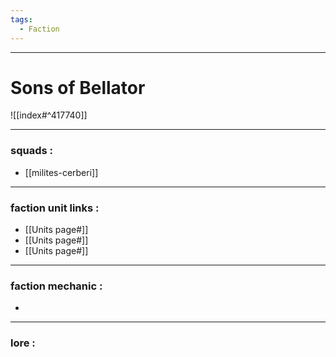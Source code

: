 ```yaml
---
tags:
  - Faction
---
```

---
# Sons of Bellator

![[index#^417740]]

---
### **squads :**
- [[milites-cerberi]]
---
### **faction unit links :**
- [[Units page#]]
- [[Units page#]]
- [[Units page#]]
---
### **faction mechanic :**
- 
---
### **lore :**


